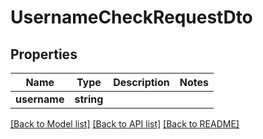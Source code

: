 # UsernameCheckRequestDto

## Properties
Name | Type | Description | Notes
------------ | ------------- | ------------- | -------------
**username** | **string** |  | 

[[Back to Model list]](../../README.md#documentation-for-models) [[Back to API list]](../../README.md#documentation-for-api-endpoints) [[Back to README]](../../README.md)

